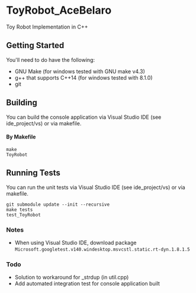 ToyRobot_AceBelaro
========

Toy Robot Implementation in C++

## Getting Started

You'll need to do have the following:
* GNU Make (for windows tested with GNU make v4.3)
* g++ that supports C++14 (for windows tested with 8.1.0)
* git

## Building
You can build the console application via Visual Studio IDE (see ide_project/vs) or via makefile.
#### By Makefile
```
make
ToyRobot
```
## Running Tests
You can run the unit tests via Visual Studio IDE (see ide_project/vs) or via makefile.
```
git submodule update --init --recursive
make tests
test_ToyRobot
```

### Notes
* When using Visual Studio IDE, download package `Microsoft.googletest.v140.windesktop.msvcstl.static.rt-dyn.1.8.1.5`

### Todo
* Solution to workaround for _strdup (in util.cpp)
* Add automated integration test for console application built

